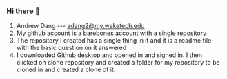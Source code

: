 ### Hi there 👋

<!--
**andrewDang-0/andrewDang-0** is a ✨ _special_ ✨ repository because its `README.md` (this file) appears on your GitHub profile.

Here are some ideas to get you started:

- 🔭 I’m currently working on ... Getting my schooling done
- 🌱 I’m currently learning ... Coding
- 👯 I’m looking to collaborate on ... projects that will provide useful programs
- 🤔 I’m looking for help with ... games
- 💬 Ask me about ... sleep
- 📫 How to reach me: ... by pidgeon
- 😄 Pronouns: ... he/him
- ⚡ Fun fact: ... can sing the alphabet backwords
-->
1. Andrew Dang --- adang2@my.waketech.edu
2. My github account is a barebones account with a single repository
2. The repository I created has a single thing in it and it is a readme file with the basic question on it answered
3. I downloaded Github desktop and opened in and signed in. I then clicked on clone repository and created a folder for my repository to be cloned in and created a clone of it.